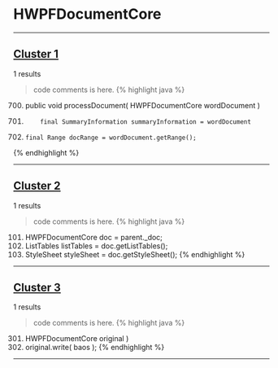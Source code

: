 # HWPFDocumentCore

***

## [Cluster 1](./1)
1 results
> code comments is here.
{% highlight java %}
700. public void processDocument( HWPFDocumentCore wordDocument )
704.         final SummaryInformation summaryInformation = wordDocument
718.     final Range docRange = wordDocument.getRange();
{% endhighlight %}

***

## [Cluster 2](./2)
1 results
> code comments is here.
{% highlight java %}
101. HWPFDocumentCore doc = parent._doc;
102. ListTables listTables = doc.getListTables();
103. StyleSheet styleSheet = doc.getStyleSheet();
{% endhighlight %}

***

## [Cluster 3](./3)
1 results
> code comments is here.
{% highlight java %}
301. HWPFDocumentCore original )
306. original.write( baos );
{% endhighlight %}

***


